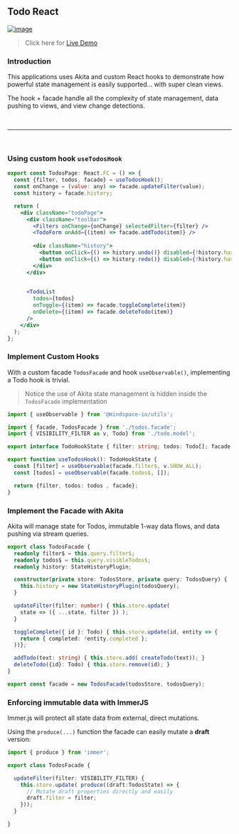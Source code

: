 ## Todo React

[![image](https://user-images.githubusercontent.com/210413/71914499-53643c00-313f-11ea-96b0-db351a120e85.png)](https://codesandbox.io/s/react-todo-akita-usetodohook-qz7m3)

>  Click here for [Live Demo](https://codesandbox.io/s/react-todo-akita-usetodohook-qz7m3)
### Introduction

This applications uses Akita and custom React hooks to demonstrate how powerful state management is easily supported... with super clean views. 

The hook + facade handle all the complexity of state management, data pushing to views, and view change detections.


<br/>

----

<br/>

### Using custom hook `useTodosHook`

```jsx
export const TodosPage: React.FC = () => {
  const {filter, todos, facade} = useTodosHook();
  const onChange = (value: any) => facade.updateFilter(value);
  const history = facade.history;

  return (
    <div className="todoPage">
      <div className="toolbar">
        <Filters onChange={onChange} selectedFilter={filter} />
        <TodoForm onAdd={(item) => facade.addTodo(item)} />
        
        <div className="history">
          <button onClick={() => history.undo()} disabled={!history.hasPast}>   Undo </button>
          <button onClick={() => history.redo()} disabled={!history.hasFuture}> Redo </button>
        </div>
      </div>

      
      <TodoList
        todos={todos}
        onToggle={(item) => facade.toggleComplete(item)}
        onDelete={(item) => facade.deleteTodo(item)}
      />
    </div>
  );
};
```

### Implement Custom Hooks

With a custom facade `TodosFacade` and hook `useObservable()`, implementing a Todo hook is trivial.
> Notice the use of Akita state management is hidden inside the `TodosFacade` implementation

```ts
import { useObservable } from '@mindspace-io/utils';

import { facade, TodosFacade } from './todos.facade';
import { VISIBILITY_FILTER as v, Todo} from './todo.model';

export interface TodoHookState { filter: string; todos: Todo[]; facade: TodosFacade; }

export function useTodosHook(): TodoHookState {
  const [filter] = useObservable(facade.filter$, v.SHOW_ALL);
  const [todos] = useObservable(facade.todos$, []);

  return {filter, todos: todos , facade};
}
```

### Implement the Facade with Akita

Akita will manage state for Todos, immutable 1-way data flows, and data pushing via stream queries.

```ts
export class TodosFacade {
  readonly filter$ = this.query.filter$;
  readonly todos$ = this.query.visibleTodos$;  
  readonly history: StateHistoryPlugin;

  constructor(private store: TodosStore, private query: TodosQuery) {
    this.history = new StateHistoryPlugin(todosQuery);
  }

  updateFilter(filter: number) { this.store.update(
    state => ({ ...state, filter }) ); 
  }

  toggleComplete({ id }: Todo) { this.store.update(id, entity => {
    return { completed: !entity.completed };
  ))};

  addTodo(text: string) { this.store.add( createTodo(text)); }
  deleteTodo({id}: Todo) { this.store.remove(id); }
}

export const facade = new TodosFacade(todosStore, todosQuery);
```

### Enforcing immutable data with ImmerJS

Immer.js will protect all state data from external, direct mutations.

Using the `produce(...)` function the facade can easily mutate a **draft** version:

```ts
import { produce } from 'immer';

export class TodosFacade {

  updateFilter(filter: VISIBILITY_FILTER) {
    this.store.update( produce((draft:TodosState) => {
      // Mutate draft properties directly and easily
      draft.filter = filter;
    }));
  }

}

```